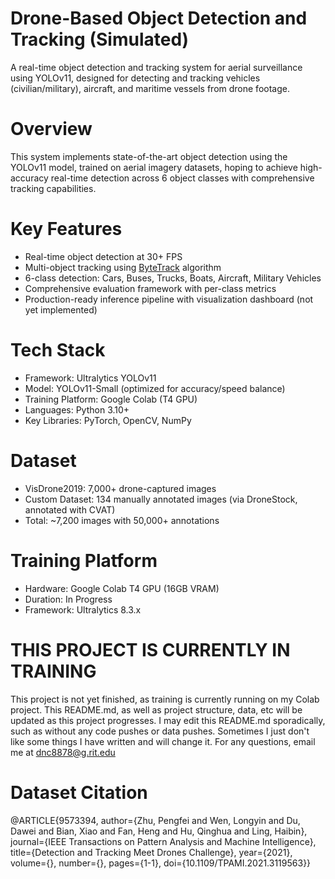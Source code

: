 # Drone-Based Object Detection and Tracking (Simulated)
A real-time object detection and tracking system for aerial surveillance using YOLOv11, designed for detecting and tracking vehicles (civilian/military), aircraft, and maritime vessels from drone footage.
# Overview
This system implements state-of-the-art object detection using the YOLOv11 model, trained on aerial imagery datasets, hoping to achieve high-accuracy real-time detection across 6 object classes with comprehensive tracking capabilities.
# Key Features
- Real-time object detection at 30+ FPS
- Multi-object tracking using [ByteTrack](https://blog.roboflow.com/what-is-bytetrack-computer-vision/) algorithm
- 6-class detection: Cars, Buses, Trucks, Boats, Aircraft, Military Vehicles
- Comprehensive evaluation framework with per-class metrics
- Production-ready inference pipeline with visualization dashboard (not yet implemented)
# Tech Stack
- Framework: Ultralytics YOLOv11
- Model: YOLOv11-Small (optimized for accuracy/speed balance)
- Training Platform: Google Colab (T4 GPU)
- Languages: Python 3.10+
- Key Libraries: PyTorch, OpenCV, NumPy
# Dataset
- VisDrone2019: 7,000+ drone-captured images
- Custom Dataset: 134 manually annotated images (via DroneStock, annotated with CVAT)
- Total: ~7,200 images with 50,000+ annotations
# Training Platform
- Hardware: Google Colab T4 GPU (16GB VRAM)
- Duration: In Progress
- Framework: Ultralytics 8.3.x
# THIS PROJECT IS CURRENTLY IN TRAINING
This project is not yet finished, as training is currently running on my Colab project. This README.md, as well as project structure, data, etc will be updated as this project progresses. I may edit this README.md sporadically, such as without any code pushes or data pushes. Sometimes I just don't like some things I have written and will change it. For any questions, email me at dnc8878@g.rit.edu
# Dataset Citation
@ARTICLE{9573394,
  author={Zhu, Pengfei and Wen, Longyin and Du, Dawei and Bian, Xiao and Fan, Heng and Hu, Qinghua and Ling, Haibin},
  journal={IEEE Transactions on Pattern Analysis and Machine Intelligence},
  title={Detection and Tracking Meet Drones Challenge},
  year={2021},
  volume={},
  number={},
  pages={1-1},
  doi={10.1109/TPAMI.2021.3119563}}
